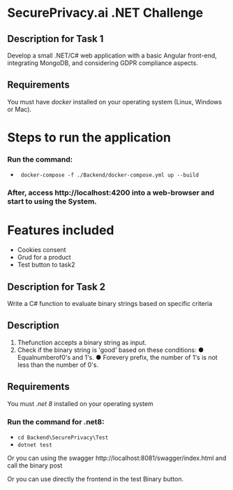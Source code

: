 # SecurePrivacy.ai .NET Challenge


## Description for Task 1
Develop a small .NET/C# web application with a basic Angular front-end, integrating
MongoDB, and considering GDPR compliance aspects.

## Requirements
You must have *docker* installed on your operating system (Linux, Windows or Mac).  

# Steps to run the application

### Run the command:
- ` docker-compose -f ./Backend/docker-compose.yml up --build` 

### After, access http://localhost:4200 into a web-browser and start to using the **System**.


# Features included

- Cookies consent
- Grud for a product
- Test button to task2

## Description for Task 2
Write a C# function to evaluate binary strings based on specific criteria

## Description
 1. Thefunction accepts a binary string as input.
 2. Check if the binary string is 'good' based on these conditions:
   ● Equalnumberof0's and 1's.
   ● Forevery prefix, the number of 1's is not less than the number of 0's.

## Requirements
You must *.net 8* installed on your operating system

### Run the command for .net8:
- `cd Backend\SecurePrivacy\Test`
- `dotnet test`

Or you can using the swagger 
http://localhost:8081/swagger/index.html
and call the binary post

Or you can use directly the frontend in the test Binary button.